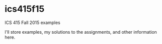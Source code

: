 # ics415f15
ICS 415 Fall 2015 examples

I'll store examples, my solutions to the assignments, and other information here.
